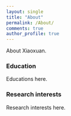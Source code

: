 ```yaml
---
layout: single
title: "About"
permalink: /About/
comments: true
author_profile: true
---
```


About Xiaoxuan.

### Education
Educations here.

### Research interests
Research interests here.
